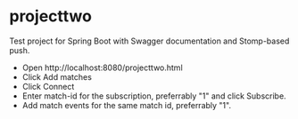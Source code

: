 # projecttwo

Test project for Spring Boot with Swagger documentation and Stomp-based push.

* Open http://localhost:8080/projecttwo.html
* Click Add matches
* Click Connect
* Enter match-id for the subscription, preferrably "1" and click Subscribe.
* Add match events for the same match id, preferrably "1".
